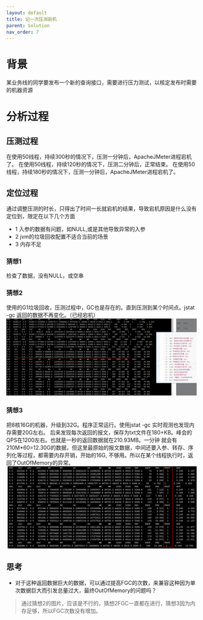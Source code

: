 ```yaml
---
layout: default
title: 记一次压测宕机
parent: Solution
nav_order: 7
---
```


# 背景
某业务线的同学要发布一个新的查询接口，需要进行压力测试，以核定发布时需要的机器资源

# 分析过程
## 压测过程

在使用50线程，持续300秒的情况下，压测一分钟后，ApacheJMeter进程宕机了。
在使用50线程，持续120秒的情况下，压测二分钟后，正常结束。
在使用50线程，持续180秒的情况下，压测一分钟后，ApacheJMeter进程宕机了。

## 定位过程

通过调整压测的时长，只得出了时间一长就宕机的结果，导致宕机原因是什么没有定位到，限定在以下几个方面
- 1 入参的数据有问题，如NULL,或是其他导致异常的入参
- 2 jvm的垃圾回收配置不适合当前的场景
- 3 内存不足

### 猜想1
检查了数据，没有NULL，或空串

### 猜想2
使用的G1垃圾回收，压测过程中，GC也是存在的。直到压测到某个时间点。jstat -gc 返回的数据不再变化。（已经宕机）
![performance_1.png](img%2Fperformance_1.png)


### 猜想3
把8核16G的机器，升级到32G。程序正常运行。使用jstat -gc 实时观测也发现内存需要20G左右。
后来发现每次返回的报文，保存为txt文件在180+KB。峰会的QPS在1200左右。也就是一秒的返回数据就在210.93MB。一分钟
就会有210M*60=12.30G的数据，但这里最原始的报文数据，中间还要入参、转存、序列化等过程，都需要内存开销，开始的16G,
不够用。所以在某个线程执行时，返回了OutOfMemory的异常。
![performance_2.png](img%2Fperformance_2.png)


## 思考 
- 对于这种返回数据巨大的数据，可以通过提高FGC的次数，来兼容这种因为单次数据巨大而引发总量过大，最终OutOfMemory的问题吗？
> 通过猜想2的图片，应该是不行的，猜想2FGC一直都在进行，猜想3因为内存足够，所以FGC次数没有增加。

